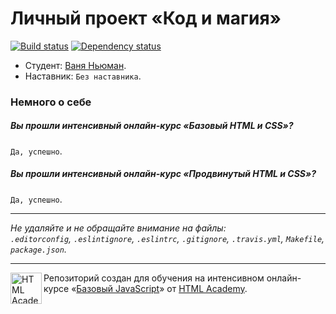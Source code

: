 # Личный проект «Код и магия»

[![Build status][travis-image]][travis-url]
[![Dependency status][dependency-image]][dependency-url]

* Студент: [Ваня Ньюман](https://htmlacademy.ru/profile/id51778).
* Наставник: `Без наставника`.

### Немного о себе

##### Вы прошли интенсивный онлайн-курс «Базовый HTML и CSS»?
`Да, успешно`.

##### Вы прошли интенсивный онлайн-курс «Продвинутый HTML и CSS»?
`Да, успешно`.

---

_Не удаляйте и не обращайте внимание на файлы:_<br>
_`.editorconfig`, `.eslintignore`, `.eslintrc`, `.gitignore`, `.travis.yml`, `Makefile`, `package.json`._

---

<a href="https://htmlacademy.ru/js_intensive"><img align="left" width="50" height="50" title="HTML Academy" src="https://up.htmlacademy.ru/static/img/intensive/javascript/logo-for-github.svg"></a>

Репозиторий создан для обучения на интенсивном онлайн-курсе «[Базовый JavaScript](https://htmlacademy.ru/js_intensive)» от [HTML Academy](https://htmlacademy.ru).

[travis-image]: https://travis-ci.org/js-htmlacademy/51778-code-and-magick.svg?branch=master
[travis-url]: https://travis-ci.org/js-htmlacademy/51778-code-and-magick
[dependency-image]: https://david-dm.org/js-htmlacademy/51778-code-and-magick.svg?style=flat-square
[dependency-url]: https://david-dm.org/js-htmlacademy/51778-code-and-magick
